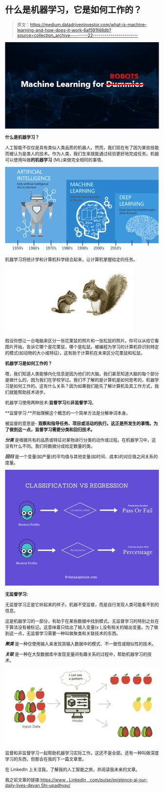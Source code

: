 # 什么是机器学习，它是如何工作的？

> 原文：<https://medium.datadriveninvestor.com/what-is-machine-learning-and-how-does-it-work-6af591f48db?source=collection_archive---------22----------------------->

![](img/66a994aa2c2658454813bb55369eba0c.png)

**什么是机器学习？**

人工智能不仅仅是具有类似人类品质的机器人。然而，我们现在有了因为某些技能而被认为是类人的技术。作为人类，我们生来就能通过经验更好地完成任务。机器可以使用叫做**的机器学习** (ML)来做完全相同的事情。

![](img/4d0f57cd488d067be231e42ec19592a5.png)

机器学习将统计学和计算机科学结合起来，让计算机掌握给定的任务。

![](img/6ee2bdfb56ffdb212a4903bfdb71350f.png)

假设你想让一台电脑来区分一张花栗鼠的照片和一张松鼠的照片。你可以从给它看图片开始，告诉它哪个是花栗鼠，哪个是松鼠。被编程为学习的计算机将识别特定的模式(如动物的大小或特征)，这有助于计算机在未来区分花栗鼠和松鼠。

**机器学习是如何工作的？**

嗯，我们知道人类能够内化信息是因为他们的大脑。我们甚至知道大脑的每个部分是做什么的，因为我们在学校学过。我们不了解的是计算机是如何思考的，机器学习是如何工作的。这有什么关系？因为如果我们能先了解计算机及其工作方式，我们就能帮助技术进步。

机器学习使用两种技术:**监督学习**和**非监督学习**。

**监督学习:**开始理解这个概念的一个简单方法是分解单词本身。

被监督的意思是- **观察和指导任务、项目或活动的执行。这正是所发生的事情。为了做到这一点，监督学习需要分类和回归技术。**

***分类*** 是根据共有的品质或特征对某物进行分类的动作或过程。在机器学习中，这没有什么不同。我们将数据分成给定数量的类。

***回归*** 是一个变量(如产量)的平均值与其他变量(如时间、成本)的对应值之间关系的度量。

![](img/0c211268a52b57712606bffe7fa3a02d.png)

**无监督学习:**

无监督学习正是它听起来的样子。机器不受监督，而是自行发现人类可能看不到的信息。

这是机器学习的一部分，有助于在某些数据中找到模式。无监督学习的特别之处在于算法没有被标记。这意味着只给出了输入变量(x ),没有相关的输出变量。为了做到这一点，无监督学习需要一种叫做聚类和关联技术的东西。

***聚类*** 是一种仅使用输入来发现其输入数据中的模式、不一致性或相似性的技术。

***关联*** 是一种在大型数据库中发现变量间有趣关系的过程中，帮助机器学习的技术。

![](img/d9e5c680592aa2b5ae45302a46531169.png)

监督和非监督学习一起帮助机器学习实际工作。这还不是全部。还有一种叫做深度学习的东西，但那会在我的下一篇文章里。

在 LinkedIn 上关注我，了解我的人工智能之旅，并阅读我未来的文章。

我之前文章的链接:[https://www . LinkedIn . com/pulse/existence-ai-our-daily-lives-devan Shi-upadhyay/](https://www.linkedin.com/pulse/existence-ai-our-daily-lives-devanshi-upadhyay/)